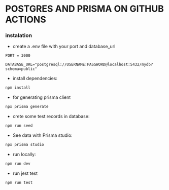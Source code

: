 # POSTGRES AND PRISMA ON GITHUB ACTIONS

### instalation
- create a .env file with your port and database_url
```
PORT = 3000

DATABASE_URL="postgresql://USERNAME:PASSWORD@localhost:5432/mydb?schema=public"
```

- install dependencies:

```bash
npm install
```
- for generating prisma client
```bash
npx prisma generate

```

- crete some test records in database:
```bash
npm run seed
```

- See data with Prisma studio:
```bash
npx prisma studio
```

- run locally:

```bash
npm run dev
```
- run jest test

```bash
npm run test
```
